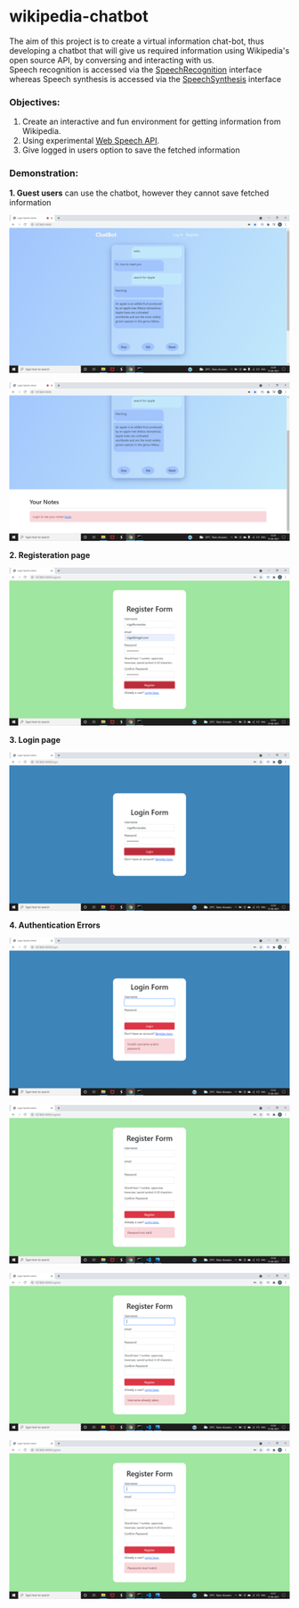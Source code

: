 # wikipedia-chatbot
The aim of this project is to create a virtual information chat-bot, thus developing a chatbot that will give us required information using Wikipedia's open source API, by conversing and interacting with us.\
Speech recognition is accessed via the [SpeechRecognition](https://developer.mozilla.org/en-US/docs/Web/API/SpeechRecognition) interface whereas Speech synthesis is accessed via the [SpeechSynthesis](https://developer.mozilla.org/en-US/docs/Web/API/SpeechSynthesis) interface
### Objectives:
1. Create an interactive and fun environment for getting information from Wikipedia.
2. Using experimental [Web Speech API](https://developer.mozilla.org/en-US/docs/Web/API/Web_Speech_API).
3. Give logged in users option to save the fetched information
### Demonstration:
**1. Guest users** can use the chatbot, however they cannot save fetched information

![](demo/1.png)

![](demo/2.png)

**2. Registeration page** 

![](demo/3.png)

**3. Login page**

![](demo/4.png)

**4. Authentication Errors**

![](demo/5.png)

![](demo/6.png)

![](demo/7.png)

![](demo/8.png)



